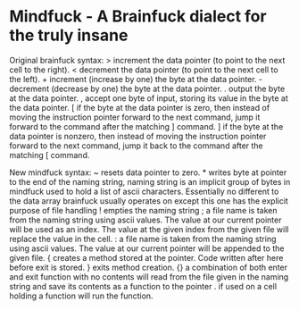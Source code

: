 # Mindfuck - A Brainfuck dialect for the truly insane

Original brainfuck syntax:
\> 	increment the data pointer (to point to the next cell to the right).
< 	decrement the data pointer (to point to the next cell to the left).
\+ 	increment (increase by one) the byte at the data pointer.
\- 	decrement (decrease by one) the byte at the data pointer.
. 	output the byte at the data pointer.
, 	accept one byte of input, storing its value in the byte at the data pointer.
[ 	if the byte at the data pointer is zero, then instead of moving the instruction pointer forward to the next command, jump it forward to the command after the matching ] command.
] 	if the byte at the data pointer is nonzero, then instead of moving the instruction pointer forward to the next command, jump it back to the command after the matching [ command.

New mindfuck syntax:
~ 	resets data pointer to zero.
\*       writes byte at pointer to the end of the naming string, naming string is an implicit group of bytes in mindfuck used to hold a list of ascii characters. Essentially no different to the data array brainfuck usually operates on except this one has the explicit purpose of file handling
!       empties the naming string
;       a file name is taken from the naming string using ascii values. The value at our current pointer will be used as an index. The value at the given index from the given file will replace the value in the cell.
: 	a file name is taken from the naming string using ascii values. The value at our current pointer will be appended to the given file.
{ 	creates a method stored at the pointer. Code written after here before exit is stored.
} 	exits method creation.
{}      a combination of both enter and exit function with no contents will read from the file given in the naming string and save its contents as a function to the pointer
.       if used on a cell holding a function will run the function.
